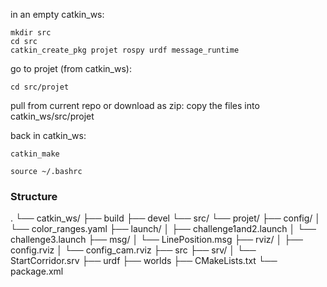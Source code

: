 in an empty catkin_ws:
```
mkdir src
cd src
catkin_create_pkg projet rospy urdf message_runtime
```

go to projet (from catkin_ws):
```
cd src/projet
```

pull from current repo or download as zip:
copy the files into catkin_ws/src/projet


back in catkin_ws:
```
catkin_make

source ~/.bashrc
```

### Structure
.
└── catkin_ws/
    ├── build
    ├── devel
    └── src/
        └── projet/
            ├── config/
            │   └── color_ranges.yaml
            ├── launch/
            │   ├── challenge1and2.launch
            │   └── challenge3.launch
            ├── msg/
            │   └── LinePosition.msg
            ├── rviz/
            │   ├── config.rviz
            │   └── config_cam.rviz
            ├── src
            ├── srv/
            │   └── StartCorridor.srv
            ├── urdf
            ├── worlds
            ├── CMakeLists.txt
            └── package.xml
